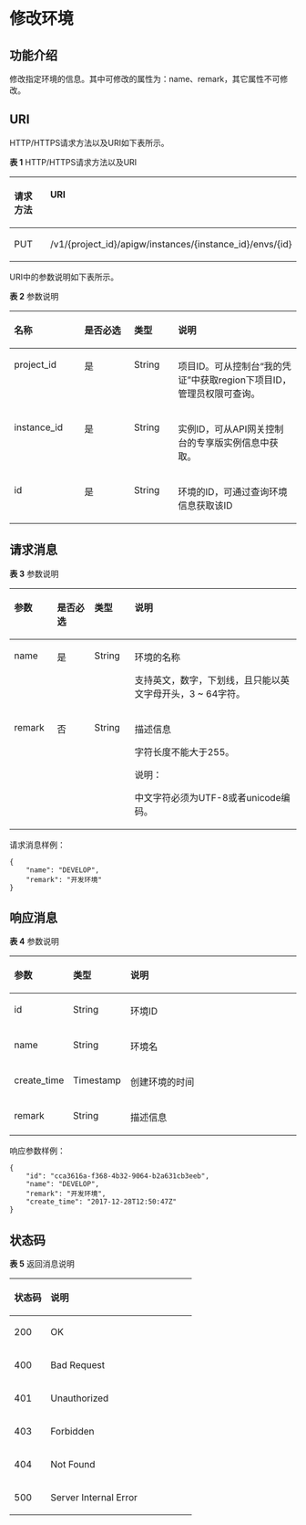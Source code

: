 # 修改环境<a name="apig-phapi-180713053"></a>

## 功能介绍<a name="section37058740"></a>

修改指定环境的信息。其中可修改的属性为：name、remark，其它属性不可修改。

## URI<a name="section65093204"></a>

HTTP/HTTPS请求方法以及URI如下表所示。

**表 1**  HTTP/HTTPS请求方法以及URI

<a name="table7557150"></a>
<table><thead align="left"><tr id="row49653828"><th class="cellrowborder" valign="top" width="20%" id="mcps1.2.3.1.1"><p id="p62537130"><a name="p62537130"></a><a name="p62537130"></a>请求方法</p>
</th>
<th class="cellrowborder" valign="top" width="80%" id="mcps1.2.3.1.2"><p id="p32342740"><a name="p32342740"></a><a name="p32342740"></a>URI</p>
</th>
</tr>
</thead>
<tbody><tr id="row2516266"><td class="cellrowborder" valign="top" width="20%" headers="mcps1.2.3.1.1 "><p id="p2491030"><a name="p2491030"></a><a name="p2491030"></a>PUT</p>
</td>
<td class="cellrowborder" valign="top" width="80%" headers="mcps1.2.3.1.2 "><p id="p446845"><a name="p446845"></a><a name="p446845"></a><span id="ph15512194913439"><a name="ph15512194913439"></a><a name="ph15512194913439"></a>/v1/{project_id}/apigw/instances/{instance_id}</span>/envs/{id}</p>
</td>
</tr>
</tbody>
</table>

URI中的参数说明如下表所示。

**表 2**  参数说明

<a name="table36194505"></a>
<table><thead align="left"><tr id="row46126471"><th class="cellrowborder" valign="top" width="24.48755124487551%" id="mcps1.2.5.1.1"><p id="p45256674"><a name="p45256674"></a><a name="p45256674"></a>名称</p>
</th>
<th class="cellrowborder" valign="top" width="17.348265173482652%" id="mcps1.2.5.1.2"><p id="p41911953"><a name="p41911953"></a><a name="p41911953"></a>是否必选</p>
</th>
<th class="cellrowborder" valign="top" width="15.308469153084694%" id="mcps1.2.5.1.3"><p id="p39425021"><a name="p39425021"></a><a name="p39425021"></a>类型</p>
</th>
<th class="cellrowborder" valign="top" width="42.85571442855714%" id="mcps1.2.5.1.4"><p id="p39310093"><a name="p39310093"></a><a name="p39310093"></a>说明</p>
</th>
</tr>
</thead>
<tbody><tr id="row16613714134714"><td class="cellrowborder" valign="top" width="24.48755124487551%" headers="mcps1.2.5.1.1 "><p id="p55878963"><a name="p55878963"></a><a name="p55878963"></a>project_id</p>
</td>
<td class="cellrowborder" valign="top" width="17.348265173482652%" headers="mcps1.2.5.1.2 "><p id="p29902160"><a name="p29902160"></a><a name="p29902160"></a>是</p>
</td>
<td class="cellrowborder" valign="top" width="15.308469153084694%" headers="mcps1.2.5.1.3 "><p id="p6155914"><a name="p6155914"></a><a name="p6155914"></a>String</p>
</td>
<td class="cellrowborder" valign="top" width="42.85571442855714%" headers="mcps1.2.5.1.4 "><p id="p28867016"><a name="p28867016"></a><a name="p28867016"></a>项目ID。可从控制台“我的凭证”中获取region下项目ID，管理员权限可查询。</p>
</td>
</tr>
<tr id="row845691411477"><td class="cellrowborder" valign="top" width="24.48755124487551%" headers="mcps1.2.5.1.1 "><p id="p1780913159538"><a name="p1780913159538"></a><a name="p1780913159538"></a>instance_id</p>
</td>
<td class="cellrowborder" valign="top" width="17.348265173482652%" headers="mcps1.2.5.1.2 "><p id="p9809215115310"><a name="p9809215115310"></a><a name="p9809215115310"></a>是</p>
</td>
<td class="cellrowborder" valign="top" width="15.308469153084694%" headers="mcps1.2.5.1.3 "><p id="p1280914152538"><a name="p1280914152538"></a><a name="p1280914152538"></a>String</p>
</td>
<td class="cellrowborder" valign="top" width="42.85571442855714%" headers="mcps1.2.5.1.4 "><p id="p1880914157537"><a name="p1880914157537"></a><a name="p1880914157537"></a>实例ID，可从API网关控制台的专享版实例信息中获取。</p>
</td>
</tr>
<tr id="row30000937"><td class="cellrowborder" valign="top" width="24.48755124487551%" headers="mcps1.2.5.1.1 "><p id="p14156858"><a name="p14156858"></a><a name="p14156858"></a>id</p>
</td>
<td class="cellrowborder" valign="top" width="17.348265173482652%" headers="mcps1.2.5.1.2 "><p id="p5854888"><a name="p5854888"></a><a name="p5854888"></a>是</p>
</td>
<td class="cellrowborder" valign="top" width="15.308469153084694%" headers="mcps1.2.5.1.3 "><p id="p4483930"><a name="p4483930"></a><a name="p4483930"></a>String</p>
</td>
<td class="cellrowborder" valign="top" width="42.85571442855714%" headers="mcps1.2.5.1.4 "><p id="p27654073"><a name="p27654073"></a><a name="p27654073"></a>环境的ID，可通过查询环境信息获取该ID</p>
</td>
</tr>
</tbody>
</table>

## 请求消息<a name="section48967929"></a>

**表 3**  参数说明

<a name="table25387436"></a>
<table><thead align="left"><tr id="row61507814"><th class="cellrowborder" valign="top" width="15%" id="mcps1.2.5.1.1"><p id="p16077015"><a name="p16077015"></a><a name="p16077015"></a>参数</p>
</th>
<th class="cellrowborder" valign="top" width="13%" id="mcps1.2.5.1.2"><p id="p27169870"><a name="p27169870"></a><a name="p27169870"></a>是否必选</p>
</th>
<th class="cellrowborder" valign="top" width="14.000000000000002%" id="mcps1.2.5.1.3"><p id="p53275824"><a name="p53275824"></a><a name="p53275824"></a>类型</p>
</th>
<th class="cellrowborder" valign="top" width="57.99999999999999%" id="mcps1.2.5.1.4"><p id="p20374503"><a name="p20374503"></a><a name="p20374503"></a>说明</p>
</th>
</tr>
</thead>
<tbody><tr id="row39722075"><td class="cellrowborder" valign="top" width="15%" headers="mcps1.2.5.1.1 "><p id="p63371507"><a name="p63371507"></a><a name="p63371507"></a>name</p>
</td>
<td class="cellrowborder" valign="top" width="13%" headers="mcps1.2.5.1.2 "><p id="p32818456"><a name="p32818456"></a><a name="p32818456"></a>是</p>
</td>
<td class="cellrowborder" valign="top" width="14.000000000000002%" headers="mcps1.2.5.1.3 "><p id="p41049265"><a name="p41049265"></a><a name="p41049265"></a>String</p>
</td>
<td class="cellrowborder" valign="top" width="57.99999999999999%" headers="mcps1.2.5.1.4 "><p id="p36656167"><a name="p36656167"></a><a name="p36656167"></a>环境的名称</p>
<p id="p13017963"><a name="p13017963"></a><a name="p13017963"></a>支持英文，数字，下划线，且只能以英文字母开头，3 ~ 64字符。</p>
</td>
</tr>
<tr id="row39662742"><td class="cellrowborder" valign="top" width="15%" headers="mcps1.2.5.1.1 "><p id="p58565567"><a name="p58565567"></a><a name="p58565567"></a>remark</p>
</td>
<td class="cellrowborder" valign="top" width="13%" headers="mcps1.2.5.1.2 "><p id="p46190492"><a name="p46190492"></a><a name="p46190492"></a>否</p>
</td>
<td class="cellrowborder" valign="top" width="14.000000000000002%" headers="mcps1.2.5.1.3 "><p id="p50442390"><a name="p50442390"></a><a name="p50442390"></a>String</p>
</td>
<td class="cellrowborder" valign="top" width="57.99999999999999%" headers="mcps1.2.5.1.4 "><p id="p59301780"><a name="p59301780"></a><a name="p59301780"></a>描述信息</p>
<p id="p12889592"><a name="p12889592"></a><a name="p12889592"></a>字符长度不能大于255。</p>
<div class="note" id="note3630132716553"><a name="note3630132716553"></a><a name="note3630132716553"></a><span class="notetitle"> 说明： </span><div class="notebody"><p id="p1163010271552"><a name="p1163010271552"></a><a name="p1163010271552"></a>中文字符必须为UTF-8或者unicode编码。</p>
</div></div>
</td>
</tr>
</tbody>
</table>

请求消息样例：

```
{
	"name": "DEVELOP",
	"remark": "开发环境"
}
```

## 响应消息<a name="section6979290"></a>

**表 4**  参数说明

<a name="table62791297"></a>
<table><thead align="left"><tr id="row18005532"><th class="cellrowborder" valign="top" width="20%" id="mcps1.2.4.1.1"><p id="p49161963"><a name="p49161963"></a><a name="p49161963"></a>参数</p>
</th>
<th class="cellrowborder" valign="top" width="20%" id="mcps1.2.4.1.2"><p id="p22696055"><a name="p22696055"></a><a name="p22696055"></a>类型</p>
</th>
<th class="cellrowborder" valign="top" width="60%" id="mcps1.2.4.1.3"><p id="p26441127"><a name="p26441127"></a><a name="p26441127"></a>说明</p>
</th>
</tr>
</thead>
<tbody><tr id="row61356515"><td class="cellrowborder" valign="top" width="20%" headers="mcps1.2.4.1.1 "><p id="p3821844"><a name="p3821844"></a><a name="p3821844"></a>id</p>
</td>
<td class="cellrowborder" valign="top" width="20%" headers="mcps1.2.4.1.2 "><p id="p41133986"><a name="p41133986"></a><a name="p41133986"></a>String</p>
</td>
<td class="cellrowborder" valign="top" width="60%" headers="mcps1.2.4.1.3 "><p id="p43518580"><a name="p43518580"></a><a name="p43518580"></a>环境ID</p>
</td>
</tr>
<tr id="row56122907"><td class="cellrowborder" valign="top" width="20%" headers="mcps1.2.4.1.1 "><p id="p49661582"><a name="p49661582"></a><a name="p49661582"></a>name</p>
</td>
<td class="cellrowborder" valign="top" width="20%" headers="mcps1.2.4.1.2 "><p id="p63165243"><a name="p63165243"></a><a name="p63165243"></a>String</p>
</td>
<td class="cellrowborder" valign="top" width="60%" headers="mcps1.2.4.1.3 "><p id="p16111048"><a name="p16111048"></a><a name="p16111048"></a>环境名</p>
</td>
</tr>
<tr id="row10781706"><td class="cellrowborder" valign="top" width="20%" headers="mcps1.2.4.1.1 "><p id="p902987"><a name="p902987"></a><a name="p902987"></a>create_time</p>
</td>
<td class="cellrowborder" valign="top" width="20%" headers="mcps1.2.4.1.2 "><p id="p6033088"><a name="p6033088"></a><a name="p6033088"></a>Timestamp</p>
</td>
<td class="cellrowborder" valign="top" width="60%" headers="mcps1.2.4.1.3 "><p id="p18918097"><a name="p18918097"></a><a name="p18918097"></a>创建环境的时间</p>
</td>
</tr>
<tr id="row36045152"><td class="cellrowborder" valign="top" width="20%" headers="mcps1.2.4.1.1 "><p id="p33976232"><a name="p33976232"></a><a name="p33976232"></a>remark</p>
</td>
<td class="cellrowborder" valign="top" width="20%" headers="mcps1.2.4.1.2 "><p id="p611392"><a name="p611392"></a><a name="p611392"></a>String</p>
</td>
<td class="cellrowborder" valign="top" width="60%" headers="mcps1.2.4.1.3 "><p id="p49522768"><a name="p49522768"></a><a name="p49522768"></a>描述信息</p>
</td>
</tr>
</tbody>
</table>

响应参数样例：

```
{
	"id": "cca3616a-f368-4b32-9064-b2a631cb3eeb",
	"name": "DEVELOP",
	"remark": "开发环境",
	"create_time": "2017-12-28T12:50:47Z"
}
```

## 状态码<a name="section38058178"></a>

**表 5**  返回消息说明

<a name="table29667622"></a>
<table><thead align="left"><tr id="row33628505"><th class="cellrowborder" valign="top" width="20%" id="mcps1.2.3.1.1"><p id="p39554365"><a name="p39554365"></a><a name="p39554365"></a>状态码</p>
</th>
<th class="cellrowborder" valign="top" width="80%" id="mcps1.2.3.1.2"><p id="p49786990"><a name="p49786990"></a><a name="p49786990"></a>说明</p>
</th>
</tr>
</thead>
<tbody><tr id="row6214355"><td class="cellrowborder" valign="top" width="20%" headers="mcps1.2.3.1.1 "><p id="p33600724"><a name="p33600724"></a><a name="p33600724"></a>200</p>
</td>
<td class="cellrowborder" valign="top" width="80%" headers="mcps1.2.3.1.2 "><p id="p37304155"><a name="p37304155"></a><a name="p37304155"></a>OK</p>
</td>
</tr>
<tr id="row193075"><td class="cellrowborder" valign="top" width="20%" headers="mcps1.2.3.1.1 "><p id="p15639099"><a name="p15639099"></a><a name="p15639099"></a>400</p>
</td>
<td class="cellrowborder" valign="top" width="80%" headers="mcps1.2.3.1.2 "><p id="p58807483"><a name="p58807483"></a><a name="p58807483"></a>Bad Request</p>
</td>
</tr>
<tr id="row59505304"><td class="cellrowborder" valign="top" width="20%" headers="mcps1.2.3.1.1 "><p id="p55200320"><a name="p55200320"></a><a name="p55200320"></a>401</p>
</td>
<td class="cellrowborder" valign="top" width="80%" headers="mcps1.2.3.1.2 "><p id="p42040949"><a name="p42040949"></a><a name="p42040949"></a>Unauthorized</p>
</td>
</tr>
<tr id="row42824223"><td class="cellrowborder" valign="top" width="20%" headers="mcps1.2.3.1.1 "><p id="p46210066"><a name="p46210066"></a><a name="p46210066"></a>403</p>
</td>
<td class="cellrowborder" valign="top" width="80%" headers="mcps1.2.3.1.2 "><p id="p52027845"><a name="p52027845"></a><a name="p52027845"></a>Forbidden</p>
</td>
</tr>
<tr id="row65597422"><td class="cellrowborder" valign="top" width="20%" headers="mcps1.2.3.1.1 "><p id="p11790948"><a name="p11790948"></a><a name="p11790948"></a>404</p>
</td>
<td class="cellrowborder" valign="top" width="80%" headers="mcps1.2.3.1.2 "><p id="p15542768"><a name="p15542768"></a><a name="p15542768"></a>Not Found</p>
</td>
</tr>
<tr id="row5667184"><td class="cellrowborder" valign="top" width="20%" headers="mcps1.2.3.1.1 "><p id="p56388789"><a name="p56388789"></a><a name="p56388789"></a>500</p>
</td>
<td class="cellrowborder" valign="top" width="80%" headers="mcps1.2.3.1.2 "><p id="p14947689"><a name="p14947689"></a><a name="p14947689"></a>Server Internal Error</p>
</td>
</tr>
</tbody>
</table>

